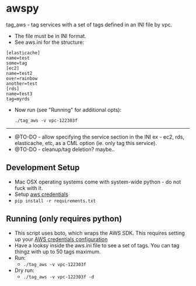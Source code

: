 # awspy

tag_aws - tag services with a set of tags defined in an INI file by vpc.
* The file must be in INI format.
* See aws.ini for the structure:
```
[elasticache]
name=test
some=tag
[ec2]
name=test2
over=rainbow
another=test
[rds]
name=test3
tag=myrds
```

* Now run (see "Running" for additional opts):

  `./tag_aws -v vpc-122303f`

---

- @TO-DO - allow specifying the service section in the INI ex - ec2, rds, elasticache, etc, as a CML option (ie. only tag this service).
- @TO-DO - cleanup/tag deletion?  maybe..

## Development Setup
* Mac OSX operating systems come with system-wide python - do not fuck with it.
* Setup [aws credentials](http://docs.aws.amazon.com/cli/latest/userguide/cli-chap-getting-started.html)
* `pip install -r requirements.txt`

## Running (only requires python)
* This script uses boto, which wraps the AWS SDK.  This requires setting up your [AWS credentials configuration](http://docs.aws.amazon.com/cli/latest/userguide/cli-chap-getting-started.html)
* Have a looksy inside the aws.ini file to see a set of tags.  You can tag thingz with up to 50 tags maximum.
* Run:
  - `./tag_aws -v vpc-122303f`
* Dry run:
  - `./tag_aws -v vpc-122303f -d`

